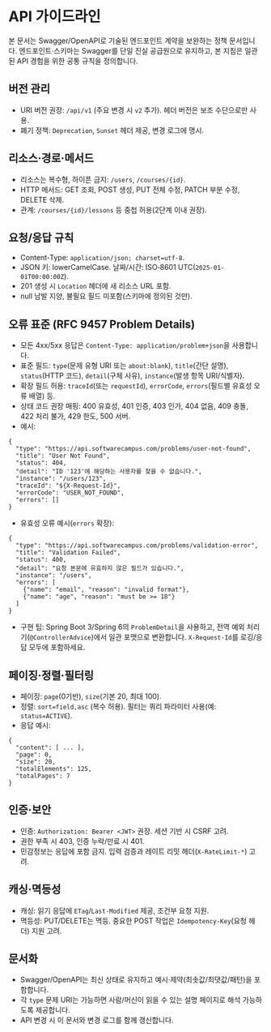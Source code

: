 # API 가이드라인

본 문서는 Swagger/OpenAPI로 기술된 엔드포인트 계약을 보완하는 정책 문서입니다. 엔드포인트·스키마는 Swagger를 단일 진실 공급원으로 유지하고, 본 지침은 일관된 API 경험을 위한 공통 규칙을 정의합니다.

## 버전 관리
- URI 버전 권장: `/api/v1` (주요 변경 시 `v2` 추가). 헤더 버전은 보조 수단으로만 사용.
- 폐기 정책: `Deprecation`, `Sunset` 헤더 제공, 변경 로그에 명시.

## 리소스·경로·메서드
- 리소스는 복수형, 하이픈 금지: `/users`, `/courses/{id}`.
- HTTP 메서드: GET 조회, POST 생성, PUT 전체 수정, PATCH 부분 수정, DELETE 삭제.
- 관계: `/courses/{id}/lessons` 등 중첩 허용(2단계 이내 권장).

## 요청/응답 규칙
- Content-Type: `application/json; charset=utf-8`.
- JSON 키: lowerCamelCase. 날짜/시간: ISO‑8601 UTC(`2025-01-01T00:00:00Z`).
- 201 생성 시 `Location` 헤더에 새 리소스 URL 포함.
- null 남발 지양, 불필요 필드 미포함(스키마에 정의된 것만).

## 오류 표준 (RFC 9457 Problem Details)
- 모든 4xx/5xx 응답은 `Content-Type: application/problem+json`을 사용합니다.
- 표준 필드: `type`(문제 유형 URI 또는 `about:blank`), `title`(간단 설명), `status`(HTTP 코드), `detail`(구체 사유), `instance`(발생 항목 URI/식별자).
- 확장 필드 허용: `traceId`(또는 `requestId`), `errorCode`, `errors`(필드별 유효성 오류 배열) 등.
- 상태 코드 권장 매핑: 400 유효성, 401 인증, 403 인가, 404 없음, 409 충돌, 422 처리 불가, 429 한도, 500 서버.
- 예시:
```
{
  "type": "https://api.softwarecampus.com/problems/user-not-found",
  "title": "User Not Found",
  "status": 404,
  "detail": "ID '123'에 해당하는 사용자를 찾을 수 없습니다.",
  "instance": "/users/123",
  "traceId": "${X-Request-Id}",
  "errorCode": "USER_NOT_FOUND",
  "errors": []
}
```
- 유효성 오류 예시(`errors` 확장):
```
{
  "type": "https://api.softwarecampus.com/problems/validation-error",
  "title": "Validation Failed",
  "status": 400,
  "detail": "요청 본문에 유효하지 않은 필드가 있습니다.",
  "instance": "/users",
  "errors": [
    {"name": "email", "reason": "invalid format"},
    {"name": "age", "reason": "must be >= 18"}
  ]
}
```
- 구현 팁: Spring Boot 3/Spring 6의 `ProblemDetail`을 사용하고, 전역 예외 처리기(`@ControllerAdvice`)에서 일관 포맷으로 변환합니다. `X-Request-Id`를 로깅/응답 모두에 포함하세요.

## 페이징·정렬·필터링
- 페이징: `page`(0기반), `size`(기본 20, 최대 100).
- 정렬: `sort=field,asc` (복수 허용). 필터는 쿼리 파라미터 사용(예: `status=ACTIVE`).
- 응답 예시:
```
{
  "content": [ ... ],
  "page": 0,
  "size": 20,
  "totalElements": 125,
  "totalPages": 7
}
```

## 인증·보안
- 인증: `Authorization: Bearer <JWT>` 권장. 세션 기반 시 CSRF 고려.
- 권한 부족 시 403, 인증 누락/만료 시 401.
- 민감정보는 응답에 포함 금지. 입력 검증과 레이트 리밋 헤더(`X-RateLimit-*`) 고려.

## 캐싱·멱등성
- 캐싱: 읽기 응답에 `ETag`/`Last-Modified` 제공, 조건부 요청 지원.
- 멱등성: PUT/DELETE는 멱등. 중요한 POST 작업은 `Idempotency-Key`(요청 헤더) 지원 고려.

## 문서화
- Swagger/OpenAPI는 최신 상태로 유지하고 예시·제약(최솟값/최댓값/패턴)을 포함합니다.
- 각 `type` 문제 URI는 가능하면 사람/머신이 읽을 수 있는 설명 페이지로 해석 가능하도록 제공합니다.
- API 변경 시 이 문서와 변경 로그를 함께 갱신합니다.

